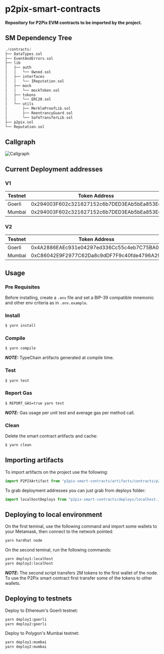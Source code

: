# p2pix-smart-contracts

**Repository for P2Pix EVM contracts to be imported by the project.**

## SM Dependency Tree

```rs
./contracts/
├── DataTypes.sol
├── EventAndErrors.sol
├── lib
│   ├── auth
│   │   └── Owned.sol
│   ├── interfaces
│   │   └── IReputation.sol
│   ├── mock
│   │   └── mockToken.sol
│   ├── tokens
│   │   └── ERC20.sol
│   └── utils
│       ├── MerkleProofLib.sol
│       ├── ReentrancyGuard.sol
│       └── SafeTransferLib.sol
├── p2pix.sol
└── Reputation.sol
```

## Callgraph

![Callgraph](docs/callgraph.svg)

## Current Deployment addresses

### V1

| Testnet | Token Address                              | P2pix Address                              |
| ------- | ------------------------------------------ | ------------------------------------------ |
| Goerli  | 0x294003F602c321627152c6b7DED3EAb5bEa853Ee | 0x5f3EFA9A90532914545CEf527C530658af87e196 |
| Mumbai  | 0x294003F602c321627152c6b7DED3EAb5bEa853Ee | 0x5f3EFA9A90532914545CEf527C530658af87e196 |

<!-- All contracts deployed by 0x8dC06F985C131166570825F52447E8c88d64aE20 -->

<!-- https://goerli.etherscan.io/address/0x294003F602c321627152c6b7DED3EAb5bEa853Ee#code -->

<!-- https://goerli.etherscan.io/address/0x5f3EFA9A90532914545CEf527C530658af87e196#code -->

<!-- https://mumbai.polygonscan.com/address/0x294003F602c321627152c6b7DED3EAb5bEa853Ee#code -->

<!-- https://mumbai.polygonscan.com/address/0x5f3EFA9A90532914545CEf527C530658af87e196#code -->

### V2

| Testnet | Token Address                              | P2pix Address                              | Reputation Address                         |
| ------- | ------------------------------------------ | ------------------------------------------ | ------------------------------------------ |
| Goerli  | 0x4A2886EAEc931e04297ed336Cc55c4eb7C75BA00 | 0xefa5cE4351cda51192509cf8De7d8881ADAE95DD | 0x939d3c357dc7017cDbDE681BF8e552b54595318A |
| Mumbai  | 0xC86042E9F2977C62Da8c9dDF7F9c40fde4796A29 | 0xA9258eBb157E4cf5e756b77FDD0DF09C2F73240b | 0x1fd30b94f20d2f73e9630261342ba68f244da92b |

<!-- All contracts deployed by 0x8dC06F985C131166570825F52447E8c88d64aE20 -->
<!-- https://goerli.etherscan.io/address/0x4A2886EAEc931e04297ed336Cc55c4eb7C75BA00#code -->
<!-- https://goerli.etherscan.io/address/0xefa5cE4351cda51192509cf8De7d8881ADAE95DD#code -->
<!-- https://goerli.etherscan.io/address/0x939d3c357dc7017cDbDE681BF8e552b54595318A#code -->

<!-- https://mumbai.polygonscan.com/address/0xC86042E9F2977C62Da8c9dDF7F9c40fde4796A29#code -->
<!-- https://mumbai.polygonscan.com/address/0xA9258eBb157E4cf5e756b77FDD0DF09C2F73240b#code -->
<!-- https://mumbai.polygonscan.com/address/0x1fd30b94f20d2f73e9630261342ba68f244da92b#code -->

## Usage

### Pre Requisites

Before installing, create a `.env` file and set a BIP-39 compatible mnemonic and other env criteria as in `.env.example`.

### Install

```sh
$ yarn install
```

### Compile

```sh
$ yarn compile
```

**_NOTE:_** TypeChain artifacts generated at compile time.

### Test

```sh
$ yarn test
```

### Report Gas

```sh
$ REPORT_GAS=true yarn test
```

**_NOTE_:** Gas usage per unit test and average gas per method call.

### Clean

Delete the smart contract artifacts and cache:

```sh
$ yarn clean
```

## Importing artifacts

To import artifacts on the project use the following:

```ts
import P2PIXArtifact from "p2pix-smart-contracts/artifacts/contracts/p2pix.sol/P2PIX.json";
```

To grab deployment addresses you can just grab from deploys folder:

```ts
import localhostDeploys from "p2pix-smart-contracts/deploys/localhost.json";
```

## Deploying to local environment

On the first teminal, use the following command and import some wallets to your Metamask, then connect to the network pointed:

```sh
yarn hardhat node
```

On the second teminal, run the following commands:

```sh
yarn deploy1:localhost
yarn deploy2:localhost
```

**_NOTE_:** The second script transfers 2M tokens to the first wallet of the node.
To use the P2Pix smart contract first transfer some of the tokens to other wallets.

## Deploying to testnets

Deploy to Ethereum's Goerli testnet:

```sh
yarn deploy1:goerli
yarn deploy2:goerli
```

Deploy to Polygon's Mumbai testnet:

```sh
yarn deploy1:mumbai
yarn deploy2:mumbai
```
